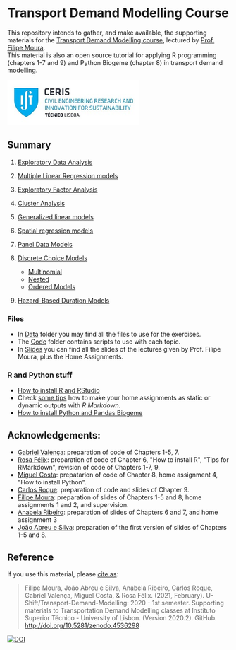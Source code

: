 Transport Demand Modelling Course
================

This repository intends to gather, and make available, the supporting materials for the [Transport Demand Modelling course](https://fenix.tecnico.ulisboa.pt/disciplinas/MPTra/2020-2021/1-semestre/materiais-de-apoio), lectured by [Prof. Filipe Moura](https://ushift.tecnico.ulisboa.pt/team-filipe-moura/).  
This material is also an open source tutorial for applying R programming (chapters 1-7 and 9) and Python Biogeme (chapter 8) in transport demand modelling.

![](RmdFiles/CERIS_PT.jpg)

## Summary

1.  [Exploratory Data Analysis](1-ExploratoryDataAnalysis.md)

2.  [Multiple Linear Regression models](2-MultipleLinearRegression.md)

3.  [Exploratory Factor Analysis](3-FactorAnalysis.md)

4.  [Cluster Analysis](4-ClusterAnalysis.md)

5.  [Generalized linear models](5-GeneralizedLinearModels.md)

6.  [Spatial regression models](6-SpatialModels.md)

7.  [Panel Data Models](7-PanelModels.md)

8.  [Discrete Choice Models](8-DiscreteChoiceModels.md)
    
      - [Multinomial](Code/8.1-MultinomialLogitAndProbitModels/)
      - [Nested](Code/8.2-NestedLogitModels/)
      - [Ordered Models](Code/8.3-OrderedLogitModels/)

9.  [Hazard-Based Duration Models](9-HazardBasedModels.md)

### Files

  - In [Data](Data/) folder you may find all the files to use for the exercises.  
  - The [Code](Code/) folder contains scripts to use with each topic.
  - In [Slides](Slides.md) you can find all the slides of the lectures given by Prof. Filipe Moura, plus the Home Assignments.

### R and Python stuff

  - [How to install R and RStudio](0-InstallR.md)
  - Check [some tips](00-RMarkdownReports.md) how to make your home assignments as static or dynamic outputs with *R Markdown*.
  - [How to install Python and Pandas Biogeme](0-Install_PythonBiogeme_win.md)
  
## Acknowledgements:

* [Gabriel Valença](https://ushift.tecnico.ulisboa.pt/team-gabriel-valenca/): preparation of code of Chapters 1-5, 7.
* [Rosa Félix](https://ushift.tecnico.ulisboa.pt/team-rosa-felix/): preparation of code of Chapter 6, "How to install R", "Tips for RMarkdown", revision of code of Chapters 1-7, 9.
* [Miguel Costa](https://ushift.tecnico.ulisboa.pt/team-miguel-costa/): prepatarion of code of Chapter 8, home assignment 4, "How to install Python".
* [Carlos Roque](https://ushift.tecnico.ulisboa.pt/team-carlos-roque/): preparation of code and slides of Chapter 9.
* [Filipe Moura](https://ushift.tecnico.ulisboa.pt/team-filipe-moura/): preparation of slides of Chapters 1-5 and 8, home assignments 1 and 2, and supervision.
* [Anabela Ribeiro](https://apps.uc.pt/mypage/faculty/dec_anabela): preparation of slides of Chapters 6 and 7, and home assignment 3
* [João Abreu e Silva](https://fenix.tecnico.ulisboa.pt/homepage/ist24709): preparation of the first version of slides of Chapters 1-5 and 8.

## Reference

If you use this material, please [cite as](https://github.com/U-Shift/Transport-Demand-Modelling/blob/master/refs.bib):

> Filipe Moura, João Abreu e Silva, Anabela Ribeiro, Carlos Roque, Gabriel Valença, Miguel Costa, & Rosa Félix. (2021, February). U-Shift/Transport-Demand-Modelling: 2020 - 1st semester. Supporting materials to Transportation Demand Modelling classes at Instituto Superior Técnico - University of Lisbon. (Version 2020.2). GitHub. http://doi.org/10.5281/zenodo.4536298 

[![DOI](https://zenodo.org/badge/DOI/10.5281/zenodo.4536299.svg)](https://doi.org/10.5281/zenodo.4536298)
